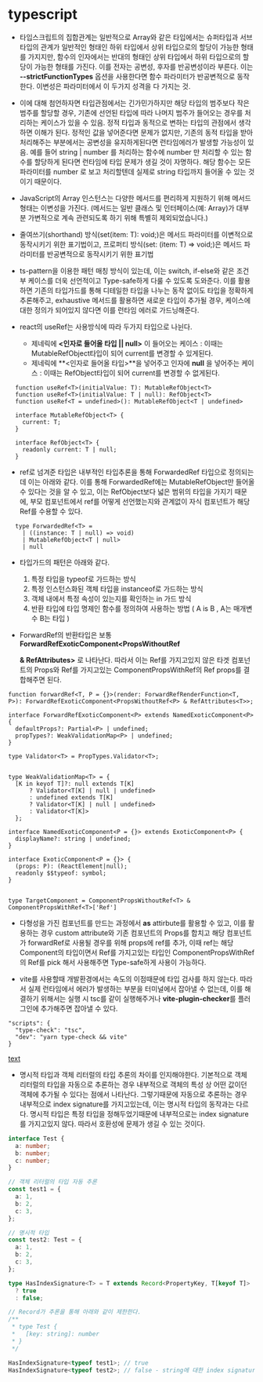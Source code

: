 # typescript

- 타입스크립트의 집합관계는 일반적으로 Array와 같은 타입에서는 슈퍼타입과 서브타입의 관계가 일반적인 형태인 하위 타입에서 상위 타입으로의 할당이 가능한 형태를 가지지만, 함수의 인자에서는 반대의 형태인 상위 타입에서 하위 타입으로의 할당이 가능한 형태를 가진다. 이를 전자는 공변성, 후자를 반공변성이라 부른다. 이는 **--strictFunctionTypes** 옵션을 사용한다면 함수 파라미터가 반공변적으로 동작한다. 이변성은 파라미터에서 이 두가지 성격을 다 가지는 것.
- 이에 대해 첨언하자면 타입관점에서는 긴가민가하지만 해당 타입의 범주보다 작은 범주를 할당할 경우, 기존에 선언된 타입에 따라 나머지 범주가 들어오는 경우를 처리하는 케이스가 있을 수 있음. 정적 타입과 동적으로 변하는 타입의 관점에서 생각하면 이해가 된다. 정적인 값을 넣어준다면 문제가 없지만, 기존의 동적 타입을 받아 처리해주는 부분에서는 공변성을 유지하게된다면 런타임에러가 발생할 가능성이 있음. 예를 들어 string | number 를 처리하는 함수에 number 만 처리할 수 있는 함수를 할당하게 된다면 런타임에 타입 문제가 생길 것이 자명하다. 해당 함수는 모든 파라미터를 number 로 보고 처리할텐데 실제로 string 타입까지 들어올 수 있는 것이기 때문이다.
- JavaScript의 Array 인스턴스는 다양한 메서드를 편리하게 지원하기 위해 메서드형태는 이변성을 가진다. (메서드는 일반 클래스 및 인터페이스(예: Array<T>)가 대부분 가변적으로 계속 관련되도록 하기 위해 특별히 제외되었습니다.)
- 줄여쓰기(shorthand) 방식(set(item: T): void;)은 메서드 파라미터를 이변적으로 동작시키기 위한 표기법이고, 프로퍼티 방식(set: (item: T) => void;)은 메서드 파라미터를 반공변적으로 동작시키기 위한 표기법

- ts-pattern을 이용한 패턴 매칭 방식이 있는데, 이는 switch, if-else와 같은 조건부 케이스를 더욱 선언적이고 Type-safe하게 다룰 수 있도록 도와준다. 이를 활용하면 기존의 타입가드를 통해 디테일한 타입을 나누는 동작 없이도 타입을 정확하게 추론해주고, exhaustive 메서드를 활용하면 새로운 타입이 추가될 경우, 케이스에 대한 정의가 되어있지 않다면 이를 런타임 에러로 가드닝해준다.

- react의 useRef는 사용방식에 따라 두가지 타입으로 나뉜다.
  - 제네릭에 **<인자로 들어올 타입 || null>** 이 들어오는 케이스 : 이때는 MutableRefObject타입이 되어 current를 변경할 수 있게된다.
  - 제네릭에 **<인자로 들어올 타입>**을 넣어주고 인자에 **null** 을 넣어주는 케이스 : 이때는 RefObject타입이 되어 current를 변경할 수 없게된다.

```
  function useRef<T>(initialValue: T): MutableRefObject<T>
  function useRef<T>(initialValue: T | null): RefObject<T>
  function useRef<T = undefined>(): MutableRefObject<T | undefined>

  interface MutableRefObject<T> {
    current: T;
  }

  interface RefObject<T> {
    readonly current: T | null;
  }
```

- ref로 넘겨준 타입은 내부적인 타입추론을 통해 ForwardedRef 타입으로 정의되는데 이는 아래와 같다. 이를 통해 ForwardedRef에는 MutableRefObject만 들어올 수 있다는 것을 알 수 있고, 이는 RefObject보다 넓은 범위의 타입을 가지기 때문에, 부모 컴포넌트에서 ref를 어떻게 선언했는지와 관계없이 자식 컴포넌트가 해당 Ref를 수용할 수 있다.

```
  type ForwardedRef<T> =
    | ((instance: T | null) => void)
    | MutableRefObject<T | null>
    | null
```

- 타입가드의 패턴은 아래와 같다.

  1. 특정 타입을 typeof로 가드하는 방식
  2. 특정 인스턴스화된 객체 타입을 instanceof로 가드하는 방식
  3. 객체 내에서 특정 속성이 있는지를 확인하는 in 가드 방식
  4. 반환 타입에 타입 명제인 함수를 정의하여 사용하는 방법 ( A is B , A는 매개변수 B는 타입 )

- ForwardRef의 반환타입은 보통 **ForwardRefExoticComponent<PropsWithoutRef<P> & RefAttributes<T>>** 로 나타난다. 따라서 이는 Ref를 가지고있지 않은 타겟 컴포넌트의 Props와 Ref를 가지고있는 ComponentPropsWithRef의 Ref props를 결합해주면 된다.

```
function forwardRef<T, P = {}>(render: ForwardRefRenderFunction<T, P>): ForwardRefExoticComponent<PropsWithoutRef<P> & RefAttributes<T>>;

interface ForwardRefExoticComponent<P> extends NamedExoticComponent<P> {
  defaultProps?: Partial<P> | undefined;
  propTypes?: WeakValidationMap<P> | undefined;
}

type Validator<T> = PropTypes.Validator<T>;


type WeakValidationMap<T> = {
  [K in keyof T]?: null extends T[K]
      ? Validator<T[K] | null | undefined>
      : undefined extends T[K]
      ? Validator<T[K] | null | undefined>
      : Validator<T[K]>
  };

interface NamedExoticComponent<P = {}> extends ExoticComponent<P> {
  displayName?: string | undefined;
}

interface ExoticComponent<P = {}> {
  (props: P): (ReactElement|null);
  readonly $$typeof: symbol;
}


type TargetComponent = ComponentPropsWithoutRef<T> & ComponentPropsWithRef<T>['Ref']
```

- 다형성을 가진 컴포넌트를 만드는 과정에서 **as** attirbute를 활용할 수 있고, 이를 활용하는 경우 custom attribute와 기존 컴포넌트의 Props를 합치고 해당 컴포넌트가 forwardRef로 사용될 경우를 위해 props에 ref를 추가, 이때 ref는 해당 Component의 타입이면서 Ref를 가지고있는 타입인 ComponentPropsWithRef의 Ref를 pick 해서 사용해주면 Type-safe하게 사용이 가능하다.

- vite를 사용할때 개발환경에서는 속도의 이점때문에 타입 검사를 하지 않는다. 따라서 실제 런타임에서 에러가 발생하는 부분을 터미널에서 잡아낼 수 없는데, 이를 해결하기 위해서는 실행 시 tsc를 같이 실행해주거나 **vite-plugin-checker**를 플러그인에 추가해주면 잡아낼 수 있다.

```
"scripts": {
  "type-check": "tsc",
  "dev": "yarn type-check && vite"
}
```

[text](https://ko.vitejs.dev/guide/features.html#typescript)

- 명시적 타입과 객체 리터럴의 타입 추론의 차이를 인지해야한다. 기본적으로 객체 리터럴의 타입을 자동으로 추론하는 경우 내부적으로 객체의 특성 상 어떤 값이던 객체에 추가될 수 있다는 점에서 나타난다. 그렇기때문에 자동으로 추론하는 경우 내부적으로 index signature를 가지고있는데, 이는 명시적 타입의 동작과는 다르다. 명시적 타입은 특정 타입을 정해두었기때문에 내부적으로는 index signature를 가지고있지 않다. 따라서 호환성에 문제가 생길 수 있는 것이다.

```typescript
interface Test {
  a: number;
  b: number;
  c: number;
}

// 객체 리터럴의 타입 자동 추론
const test1 = {
  a: 1,
  b: 2,
  c: 3,
};

// 명시적 타입
const test2: Test = {
  a: 1,
  b: 2,
  c: 3,
};

type HasIndexSignature<T> = T extends Record<PropertyKey, T[keyof T]>
  ? true
  : false;

// Record가 추론을 통해 아래와 같이 제한한다.
/**
 * type Test {
 *   [key: string]: number
 * }
 */

HasIndexSignature<typeof test1>; // true
HasIndexSignature<typeof test2>; // false - string에 대한 index signature가 없습니다 에러 발생
```
